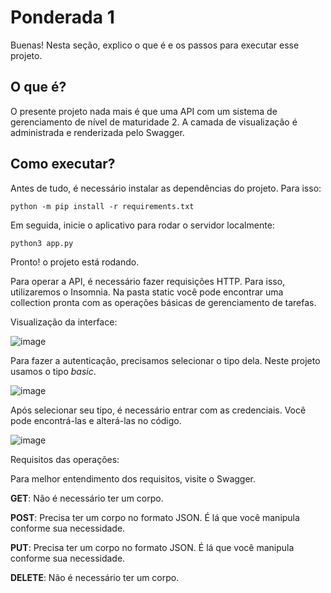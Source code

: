 # Ponderada 1 

Buenas! Nesta seção, explico o que é e os passos para executar esse projeto. 

## O que é?

O presente projeto nada mais é que uma API com um sistema de gerenciamento de nível de maturidade 2. A camada de visualização é administrada e renderizada pelo Swagger.

## Como executar?

Antes de tudo, é necessário instalar as dependências do projeto. Para isso:

`python -m pip install -r requirements.txt `

Em seguida, inicie o aplicativo para rodar o servidor localmente:

 `python3 app.py`

 Pronto! o projeto está rodando.

Para operar a API, é necessário fazer requisições HTTP. Para isso, utilizaremos o Insomnia. Na pasta static você pode encontrar uma collection pronta com as operações básicas de gerenciamento de tarefas.

Visualização da interface:

![image](https://github.com/gustavo-francisco/ponderadas-m10/assets/99208114/7e8edbf2-d072-4015-93ca-ab68045020ab)

Para fazer a autenticação, precisamos selecionar o tipo dela. Neste projeto usamos o tipo *basic*.

![image](https://github.com/gustavo-francisco/ponderadas-m10/assets/99208114/4953e3b9-efda-42f9-a526-b40092849eed)

Após selecionar seu tipo, é necessário entrar com as credenciais. Você pode encontrá-las e alterá-las no código.

![image](https://github.com/gustavo-francisco/ponderadas-m10/assets/99208114/073efbd6-33de-40cb-b02c-56f9a0e397d6)


Requisitos das operações:

Para melhor entendimento dos requisitos, visite o Swagger.

**GET**: Não é necessário ter um corpo.

**POST**: Precisa ter um corpo no formato JSON. É lá que você manipula conforme sua necessidade.

**PUT**: Precisa ter um corpo no formato JSON. É lá que você manipula conforme sua necessidade.

**DELETE**: Não é necessário ter um corpo.
